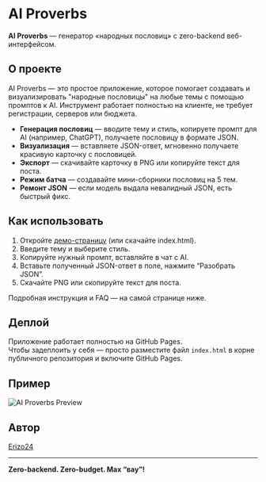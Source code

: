 # AI Proverbs

**AI Proverbs** — генератор «народных пословиц» с zero-backend веб-интерфейсом.

## О проекте

AI Proverbs — это простое приложение, которое помогает создавать и визуализировать "народные пословицы" на любые темы с помощью промптов к AI. Инструмент работает полностью на клиенте, не требует регистрации, серверов или бюджета.

- **Генерация пословиц** — вводите тему и стиль, копируете промпт для AI (например, ChatGPT), получаете пословицу в формате JSON.
- **Визуализация** — вставляете JSON-ответ, мгновенно получаете красивую карточку с пословицей.
- **Экспорт** — скачивайте карточку в PNG или копируйте текст для поста.
- **Режим батча** — создавайте мини-сборники пословиц на 5 тем.
- **Ремонт JSON** — если модель выдала невалидный JSON, есть быстрый фикс.

## Как использовать

1. Откройте [демо-страницу](https://erizo24.github.io/AI-Proverbs/) (или скачайте index.html).
2. Введите тему и выберите стиль.
3. Копируйте нужный промпт, вставляйте в чат с AI.
4. Вставьте полученный JSON-ответ в поле, нажмите “Разобрать JSON”.
5. Скачайте PNG или скопируйте текст для поста.

Подробная инструкция и FAQ — на самой странице ниже.

## Деплой

Приложение работает полностью на GitHub Pages.  
Чтобы задеплоить у себя — просто разместите файл `index.html` в корне публичного репозитория и включите GitHub Pages.

## Пример

![AI Proverbs Preview](preview.png)

## Автор

[Erizo24](https://github.com/Erizo24)

---

**Zero-backend. Zero-budget. Max “вау”!**
